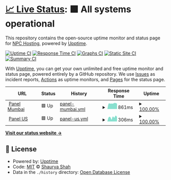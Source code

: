 # [📈 Live Status](https://up.npchosting.com): <!--live status--> **🟩 All systems operational**

This repository contains the open-source uptime monitor and status page for [NPC Hosting](https://up.npchosting.com), powered by [Upptime](https://github.com/upptime/upptime).

[![Uptime CI](https://github.com/sscs12345/NPC-Hosting/workflows/Uptime%20CI/badge.svg)](https://github.com/sscs12345/NPC-Hosting/actions?query=workflow%3A%22Uptime+CI%22)
[![Response Time CI](https://github.com/sscs12345/NPC-Hosting/workflows/Response%20Time%20CI/badge.svg)](https://github.com/sscs12345/NPC-Hosting/actions?query=workflow%3A%22Response+Time+CI%22)
[![Graphs CI](https://github.com/sscs12345/NPC-Hosting/workflows/Graphs%20CI/badge.svg)](https://github.com/sscs12345/NPC-Hosting/actions?query=workflow%3A%22Graphs+CI%22)
[![Static Site CI](https://github.com/sscs12345/NPC-Hosting/workflows/Static%20Site%20CI/badge.svg)](https://github.com/sscs12345/NPC-Hosting/actions?query=workflow%3A%22Static+Site+CI%22)
[![Summary CI](https://github.com/sscs12345/NPC-Hosting/workflows/Summary%20CI/badge.svg)](https://github.com/sscs12345/NPC-Hosting/actions?query=workflow%3A%22Summary+CI%22)

With [Upptime](https://upptime.js.org), you can get your own unlimited and free uptime monitor and status page, powered entirely by a GitHub repository. We use [Issues](https://github.com/sscs12345/NPC-Hosting/issues) as incident reports, [Actions](https://github.com/sscs12345/NPC-Hosting/actions) as uptime monitors, and [Pages](https://up.npchosting.com) for the status page.

<!--start: status pages-->
<!-- This summary is generated by Upptime (https://github.com/upptime/upptime) -->
<!-- Do not edit this manually, your changes will be overwritten -->
<!-- prettier-ignore -->
| URL | Status | History | Response Time | Uptime |
| --- | ------ | ------- | ------------- | ------ |
| <img alt="" src="https://panel.npchosting.com/favicon.ico" height="13"> [Panel Mumbai](https://mcpanel.npchosting.com) | 🟩 Up | [panel-mumbai.yml](https://github.com/NPC-Hosting/NPC-Hosting/commits/HEAD/history/panel-mumbai.yml) | <details><summary><img alt="Response time graph" src="./graphs/panel-mumbai/response-time-week.png" height="20"> 861ms</summary><br><a href="https://up.npchosting.com/history/panel-mumbai"><img alt="Response time 742" src="https://img.shields.io/endpoint?url=https%3A%2F%2Fraw.githubusercontent.com%2FNPC-Hosting%2FNPC-Hosting%2FHEAD%2Fapi%2Fpanel-mumbai%2Fresponse-time.json"></a><br><a href="https://up.npchosting.com/history/panel-mumbai"><img alt="24-hour response time 893" src="https://img.shields.io/endpoint?url=https%3A%2F%2Fraw.githubusercontent.com%2FNPC-Hosting%2FNPC-Hosting%2FHEAD%2Fapi%2Fpanel-mumbai%2Fresponse-time-day.json"></a><br><a href="https://up.npchosting.com/history/panel-mumbai"><img alt="7-day response time 861" src="https://img.shields.io/endpoint?url=https%3A%2F%2Fraw.githubusercontent.com%2FNPC-Hosting%2FNPC-Hosting%2FHEAD%2Fapi%2Fpanel-mumbai%2Fresponse-time-week.json"></a><br><a href="https://up.npchosting.com/history/panel-mumbai"><img alt="30-day response time 853" src="https://img.shields.io/endpoint?url=https%3A%2F%2Fraw.githubusercontent.com%2FNPC-Hosting%2FNPC-Hosting%2FHEAD%2Fapi%2Fpanel-mumbai%2Fresponse-time-month.json"></a><br><a href="https://up.npchosting.com/history/panel-mumbai"><img alt="1-year response time 737" src="https://img.shields.io/endpoint?url=https%3A%2F%2Fraw.githubusercontent.com%2FNPC-Hosting%2FNPC-Hosting%2FHEAD%2Fapi%2Fpanel-mumbai%2Fresponse-time-year.json"></a></details> | <details><summary><a href="https://up.npchosting.com/history/panel-mumbai">100.00%</a></summary><a href="https://up.npchosting.com/history/panel-mumbai"><img alt="All-time uptime 99.99%" src="https://img.shields.io/endpoint?url=https%3A%2F%2Fraw.githubusercontent.com%2FNPC-Hosting%2FNPC-Hosting%2FHEAD%2Fapi%2Fpanel-mumbai%2Fuptime.json"></a><br><a href="https://up.npchosting.com/history/panel-mumbai"><img alt="24-hour uptime 100.00%" src="https://img.shields.io/endpoint?url=https%3A%2F%2Fraw.githubusercontent.com%2FNPC-Hosting%2FNPC-Hosting%2FHEAD%2Fapi%2Fpanel-mumbai%2Fuptime-day.json"></a><br><a href="https://up.npchosting.com/history/panel-mumbai"><img alt="7-day uptime 100.00%" src="https://img.shields.io/endpoint?url=https%3A%2F%2Fraw.githubusercontent.com%2FNPC-Hosting%2FNPC-Hosting%2FHEAD%2Fapi%2Fpanel-mumbai%2Fuptime-week.json"></a><br><a href="https://up.npchosting.com/history/panel-mumbai"><img alt="30-day uptime 100.00%" src="https://img.shields.io/endpoint?url=https%3A%2F%2Fraw.githubusercontent.com%2FNPC-Hosting%2FNPC-Hosting%2FHEAD%2Fapi%2Fpanel-mumbai%2Fuptime-month.json"></a><br><a href="https://up.npchosting.com/history/panel-mumbai"><img alt="1-year uptime 99.99%" src="https://img.shields.io/endpoint?url=https%3A%2F%2Fraw.githubusercontent.com%2FNPC-Hosting%2FNPC-Hosting%2FHEAD%2Fapi%2Fpanel-mumbai%2Fuptime-year.json"></a></details>
| <img alt="" src="https://panel.npchosting.com/favicon.ico" height="13"> [Panel US](https://panel.npchosting.com) | 🟩 Up | [panel-us.yml](https://github.com/NPC-Hosting/NPC-Hosting/commits/HEAD/history/panel-us.yml) | <details><summary><img alt="Response time graph" src="./graphs/panel-us/response-time-week.png" height="20"> 306ms</summary><br><a href="https://up.npchosting.com/history/panel-us"><img alt="Response time 283" src="https://img.shields.io/endpoint?url=https%3A%2F%2Fraw.githubusercontent.com%2FNPC-Hosting%2FNPC-Hosting%2FHEAD%2Fapi%2Fpanel-us%2Fresponse-time.json"></a><br><a href="https://up.npchosting.com/history/panel-us"><img alt="24-hour response time 388" src="https://img.shields.io/endpoint?url=https%3A%2F%2Fraw.githubusercontent.com%2FNPC-Hosting%2FNPC-Hosting%2FHEAD%2Fapi%2Fpanel-us%2Fresponse-time-day.json"></a><br><a href="https://up.npchosting.com/history/panel-us"><img alt="7-day response time 306" src="https://img.shields.io/endpoint?url=https%3A%2F%2Fraw.githubusercontent.com%2FNPC-Hosting%2FNPC-Hosting%2FHEAD%2Fapi%2Fpanel-us%2Fresponse-time-week.json"></a><br><a href="https://up.npchosting.com/history/panel-us"><img alt="30-day response time 310" src="https://img.shields.io/endpoint?url=https%3A%2F%2Fraw.githubusercontent.com%2FNPC-Hosting%2FNPC-Hosting%2FHEAD%2Fapi%2Fpanel-us%2Fresponse-time-month.json"></a><br><a href="https://up.npchosting.com/history/panel-us"><img alt="1-year response time 286" src="https://img.shields.io/endpoint?url=https%3A%2F%2Fraw.githubusercontent.com%2FNPC-Hosting%2FNPC-Hosting%2FHEAD%2Fapi%2Fpanel-us%2Fresponse-time-year.json"></a></details> | <details><summary><a href="https://up.npchosting.com/history/panel-us">100.00%</a></summary><a href="https://up.npchosting.com/history/panel-us"><img alt="All-time uptime 99.91%" src="https://img.shields.io/endpoint?url=https%3A%2F%2Fraw.githubusercontent.com%2FNPC-Hosting%2FNPC-Hosting%2FHEAD%2Fapi%2Fpanel-us%2Fuptime.json"></a><br><a href="https://up.npchosting.com/history/panel-us"><img alt="24-hour uptime 100.00%" src="https://img.shields.io/endpoint?url=https%3A%2F%2Fraw.githubusercontent.com%2FNPC-Hosting%2FNPC-Hosting%2FHEAD%2Fapi%2Fpanel-us%2Fuptime-day.json"></a><br><a href="https://up.npchosting.com/history/panel-us"><img alt="7-day uptime 100.00%" src="https://img.shields.io/endpoint?url=https%3A%2F%2Fraw.githubusercontent.com%2FNPC-Hosting%2FNPC-Hosting%2FHEAD%2Fapi%2Fpanel-us%2Fuptime-week.json"></a><br><a href="https://up.npchosting.com/history/panel-us"><img alt="30-day uptime 100.00%" src="https://img.shields.io/endpoint?url=https%3A%2F%2Fraw.githubusercontent.com%2FNPC-Hosting%2FNPC-Hosting%2FHEAD%2Fapi%2Fpanel-us%2Fuptime-month.json"></a><br><a href="https://up.npchosting.com/history/panel-us"><img alt="1-year uptime 99.81%" src="https://img.shields.io/endpoint?url=https%3A%2F%2Fraw.githubusercontent.com%2FNPC-Hosting%2FNPC-Hosting%2FHEAD%2Fapi%2Fpanel-us%2Fuptime-year.json"></a></details>

<!--end: status pages-->

[**Visit our status website →**](https://up.npchosting.com)

## 📄 License

- Powered by: [Upptime](https://github.com/upptime/upptime)
- Code: [MIT](./LICENSE) © [Shaurya Shah](https://up.npchosting.com)
- Data in the `./history` directory: [Open Database License](https://opendatacommons.org/licenses/odbl/1-0/)
